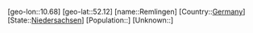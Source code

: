 ﻿---
location: [52.12,10.68]
type: City
tags:
- geo/City


SpocWebEntityId: 33703
isDeleted: false
confidential: public

---
[geo-lon::10.68]
[geo-lat::52.12]
[name::Remlingen]
[Country::[Germany](geo/Continent/Europe/Germany.md)]
[State::[Niedersachsen](geo/Continent/Europe/Germany/Niedersachsen.md)]
[Population::]
[Unknown::]

